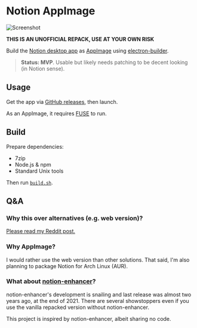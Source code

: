 # Notion AppImage

![Screenshot](https://i.redd.it/vlp26kemu3wb1.png)

**THIS IS AN UNOFFICIAL REPACK, USE AT YOUR OWN RISK**

Build the [Notion desktop app](https://www.notion.so/desktop) as [AppImage](https://appimage.org/) using [electron-builder](https://www.electron.build/).

> **Status: MVP**. Usable but likely needs patching to be decent looking (in Notion sense).

## Usage

Get the app via [GitHub releases](https://github.com/kidonng/notion-appimage/releases/latest), then launch.

As an AppImage, it requires [FUSE](https://github.com/AppImage/AppImageKit/wiki/FUSE) to run.

## Build

Prepare dependencies:

- 7zip
- Node.js & npm
- Standard Unix tools

Then run [`build.sh`](build.sh).

## Q&A

### Why this over alternatives (e.g. web version)?

[Please read my Reddit post.](https://www.reddit.com/r/Notion/comments/17f8jhg/notion_desktop_app_on_linux_unofficial/)

### Why AppImage?

I would rather use the web version than other solutions. That said, I'm also planning to package Notion for Arch Linux (AUR).

### What about [notion-enhancer](https://github.com/notion-enhancer/notion-repackaged)?

notion-enhancer's development is snailing and last release was almost two years ago, at the end of 2021. There are several showstoppers even if you use the vanilla repacked version without notion-enhancer.

This project is inspired by notion-enhancer, albeit sharing no code.
